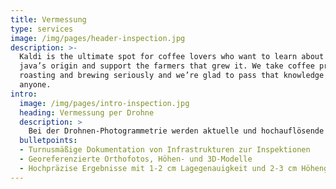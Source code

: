 ```yaml
---
title: Vermessung
type: services
image: /img/pages/header-inspection.jpg
description: >-
  Kaldi is the ultimate spot for coffee lovers who want to learn about their
  java’s origin and support the farmers that grew it. We take coffee production,
  roasting and brewing seriously and we’re glad to pass that knowledge to
  anyone.
intro:
  image: /img/pages/intro-inspection.jpg
  heading: Vermessung per Drohne
  description: >
    Bei der Drohnen-Photogrammetrie werden aktuelle und hochauflösende Aufnahmen der Oberfläche aus der Luft erstellt. Mithilfe dieser Bilder lassen sich 3D-Modelle aus den Bilddaten berechnen sowie 2D-Karten erstellen. Die Datensätze zeigen Flächen in einem aktuellen Zustand und sind hochauflösender als Satellitenbilder. Außerdem bietet diese Methode eine Lagegenauigkeit von 1 cm – 2 cm und eine Höhengenauigkeit von 2 cm – 3 cm.
  bulletpoints:
  - Turnusmäßige Dokumentation von Infrastrukturen zur Inspektionen
  - Georeferenzierte Orthofotos, Höhen- und 3D-Modelle
  - Hochpräzise Ergebnisse mit 1-2 cm Lagegenauigkeit und 2-3 cm Höhengenauigkeit
---
```

